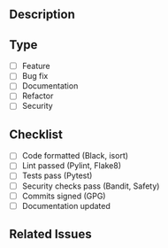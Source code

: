 ## Description
<!-- Brief description of changes -->

## Type
- [ ] Feature
- [ ] Bug fix
- [ ] Documentation
- [ ] Refactor
- [ ] Security

## Checklist
- [ ] Code formatted (Black, isort)
- [ ] Lint passed (Pylint, Flake8)
- [ ] Tests pass (Pytest)
- [ ] Security checks pass (Bandit, Safety)
- [ ] Commits signed (GPG)
- [ ] Documentation updated

## Related Issues
<!-- Link related issues: Closes #123 -->
